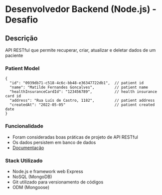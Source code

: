 # Desenvolvedor Backend (Node.js) - Desafio

## Descrição
API RESTful que permite recuperar, criar, atualizar e deletar dados de um paciente

### Patient Model

```
{
  "id": "0939db71-c518-4c6c-bb48-e36347722db1",  // patient id 
  "name": "Matilde Fernandes Goncalves",         // patient name
  "healthInsuranceCardId": "123456789",          // health insurance card id
  "address": "Rua Luís de Castro, 1182",         // patient address
  "createdAt": "2022-05-05"                      // patient created date
}
```
### Funcionalidade

- Foram consideradas boas práticas de projeto de API RESTful
- Os dados persistem em banco de dados
- [Documentação](https://universal-rocket-811736.postman.co/workspace/Team-Workspace~f436cb62-e6b3-44d5-8a60-b1863647d6ca/documentation/22237421-c67109fb-0c7f-4948-aaf0-6bfd8bba48aa)

### Stack Utilizado

- Node.js e framework web Express
- NoSQL (MongoDB)
- Git utilizado para versionamento de códigos
- ODM (Mongoose)

